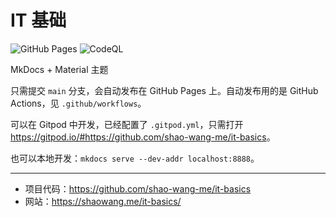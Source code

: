 # IT 基础

![GitHub Pages](https://github.com/shao-wang-me/it-basics/actions/workflows/gh_pages.yml/badge.svg)
![CodeQL](https://github.com/shao-wang-me/it-basics/actions/workflows/codeql-analysis.yml/badge.svg)

MkDocs + Material 主题

只需提交 `main` 分支，会自动发布在 GitHub Pages 上。自动发布用的是 GitHub Actions，见 `.github/workflows`。

可以在 Gitpod 中开发，已经配置了 `.gitpod.yml`，只需打开 <https://gitpod.io/#https://github.com/shao-wang-me/it-basics>。

也可以本地开发：`mkdocs serve --dev-addr localhost:8888`。

---

- 项目代码：<https://github.com/shao-wang-me/it-basics>
- 网站：<https://shaowang.me/it-basics/>
